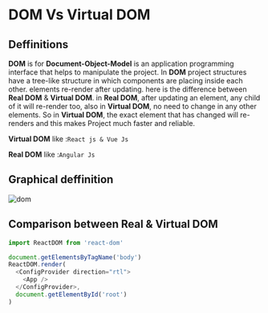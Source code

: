 # DOM Vs Virtual DOM

## Deffinitions

**DOM** is for **Document-Object-Model** is an application programming interface that helps to manipulate the project. In **DOM** project structures have a tree-like structure in which components are placing inside each other.  elements re-render after updating. here is the difference between **Real DOM** & **Virtual DOM**. in **Real DOM**, after updating an element, any child of it will re-render too, also in **Virtual DOM**, no need to change in any other elements. So in **Virtual DOM**, the exact element that has changed will re-renders and this makes Project much faster and reliable.

 **Virtual DOM** like :`React js & Vue Js`
 
**Real DOM** like :`Angular Js`

## Graphical deffinition
![dom](https://user-images.githubusercontent.com/48600357/110433327-8d272e80-80c5-11eb-8155-7eac90f235f4.png)

## Comparison between Real & Virtual DOM 




```js
import ReactDOM from 'react-dom'

document.getElementsByTagName('body')
ReactDOM.render(
  <ConfigProvider direction="rtl">
    <App />
  </ConfigProvider>,
  document.getElementById('root')
)
```
